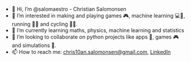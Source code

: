 - 👋 Hi, I’m @salomaestro - Christian Salomonsen
- 👀 I’m interested in making and playing games 🎮, machine learning 💻🧠, running 🏃‍♂️ and cycling 🚴‍♂️.
- 🌱 I’m currently learning maths, physics, machine learning and statistics 
- 💞️ I’m looking to collaborate on python projects like apps 📱, games 🎮 and simulations 🎲. 
- 📫 How to reach me: chris10an.salomonsen@gmail.com, [LinkedIn](https://www.linkedin.com/in/christian-salomonsen-932923207?lipi=urn%3Ali%3Apage%3Ad_flagship3_profile_view_base_contact_details%3BnIhrVYiaS2ecyY1KrER6oQ%3D%3D)

